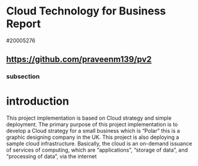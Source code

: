 # Cloud Technology for Business Report
#20005276
## https://github.com/praveenm139/pv2
### subsection
# introduction
This project implementation is based on Cloud strategy and simple deployment. The primary purpose of this project implementation is to develop a Cloud strategy for a small business which is “Polar” this is a graphic designing company in the UK. This project is also deploying a sample cloud infrastructure. Basically, the cloud is an on-demand issuance of services of computing, which are “applications”, “storage of data”, and “processing of data”, via the internet 
